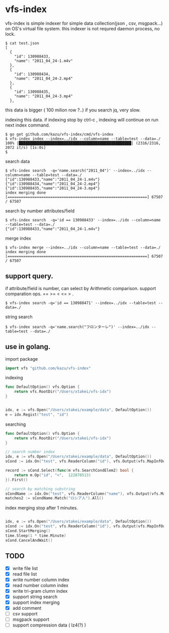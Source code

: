 vfs-index
===================

vfs-index is simple indexer for simple data collection(json , csv, msgpack...) on OS's virtual file system.
this indexer is not requred daemon process, no lock. 


```console
$ cat test.json
[
  {
    "id": 130988433,
    "name": "2011_04_24-1.m4v"
  },
  {
    "id": 130988434,
    "name": "2011_04_24-2.mp4"
  },
  {
    "id": 130988435,
    "name": "2011_04_24-3.mp4"
  },

```

this data is bigger ( 100 milion row ?..)
if you search jq, very slow.

indexing this data. if indexing stop by ctrl-c , indexing will continue on run next index command.

```console 
$ go get github.com/kazu/vfs-index/cmd/vfs-index
$ vfs-index index --index=../idx --column=name --table=test --data=./
100% |██████████████████████████████████████████████████| (2316/2316, 2072 it/s) [1s:0s]
$
```

search data 

```
$ vfs-index search  -q='name.search("2011_04")' --index=../idx --column=name --table=test --data=./
{"id":130988433,"name":"2011_04_24-1.m4v"}
{"id":130988434,"name":"2011_04_24-2.mp4"}
{"id":130988435,"name":"2011_04_24-3.mp4"}
index merging done [==============================================================] 67507 / 67507
```

search by number attributes/field 

```
$ vfs-index search  -q='id == 130988433' --index=../idx --column=name --table=test --data=./
{"id":130988433,"name":"2011_04_24-1.m4v"}
```

merge index

```
$ vfs-index merge --index=../idx --column=name --table=test --data=./
index merging done [==============================================================] 67507 / 67507
```

## support query.

if attribute/field is  number, can select by Arithmetic comparison.
support comparation ops. == >= < <= > .

```
$ vfs-index search -q='id == 130988471' --index=../idx --table=test --data=./
```

string search 
```
$ vfs-index search -q='name.search("フロンターレ")' --index=../idx --table=test --data=./
```


## use in golang.

import package 

```go
import vfs "github.com/kazu/vfs-index"
```


indexing 

```go
func DefaultOption() vfs.Option {
	return vfs.RootDir("/Users/xtakei/vfs-idx")
}


idx, e := vfs.Open("/Users/xtakei/example/data", DefaultOption())
e = idx.Regist("test", "id")
```

searching 
```go
func DefaultOption() vfs.Option {
	return vfs.RootDir("/Users/xtakei/vfs-idx")
}

// search number index
idx, e := vfs.Open("/Users/xtakei/example/data", DefaultOption())
sCond := idx.On("test", vfs.ReaderColumn("id"), vfs.Output(vfs.MapInfOutput))

record := sCond.Select(func(m vfs.SearchCondElem2) bool {
    return m.Op("id", "<",  122878513)
}).First()

// search by matching substring
sCondName := idx.On("test", vfs.ReaderColumn("name"), vfs.Output(vfs.MapInfOutput))
matches2 := sCondName.Match("ロシア人").All()

```


index merging
stop after 1 minutes.

```go

idx, e := vfs.Open("/Users/xtakei/example/data", DefaultOption())
sCond := idx.On("test", vfs.ReaderColumn("id"), vfs.Output(vfs.MapInfOutput))
sCond.StartMerging()
time.Sleep(1 * time.Minute)
sCond.CancelAndWait()
```



## TODO

- [x] write file list
- [x] read file list 
- [x] write number column index
- [x] read number column index
- [x] write tri-gram clumn index
- [x] support string search
- [x] support index merging
- [x] add comment
- [ ] csv support 
- [ ] msgpack support
- [ ] support compression data (  lz4(?) )